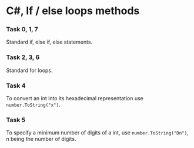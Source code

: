 # C#, If / else loops methods
### Task 0, 1, 7
Standard if, else if, else statements.

### Task 2, 3, 6
Standard for loops.

### Task 4
To convert an int into its hexadecimal representation use `number.ToString("x")`.

### Task 5
To specify a minimum number of digits of a int, use `number.ToString("Dn")`, n being the number of digits.